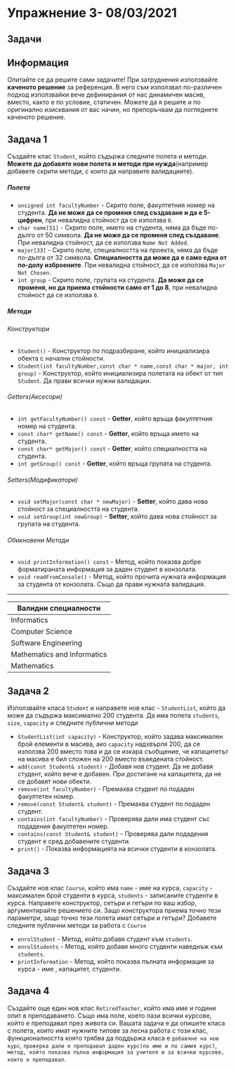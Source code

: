 # Упражнение 3- 08/03/2021
## Задачи

## Информация
Опитайте се да решите сами задачите! При затруднения използвайте **каченото решение**
за референция. В него съм използвал по-различен подход използвайки вече дефинирания от нас динамичен масив, вместо, както е по условие, статичен. Можете да я решите и по оригинално изисквания от вас начин, но препоръчвам да погледнете каченото решение.

## Задача 1
Създайте клас `Student`, който съдържа следните полета и методи. **Можете да добавяте нови полета и методи при нужда**(например добавете скрити методи, с които да направите валидациите).
##### Полета

 * `unsigned int facultyNumber` - Скрито поле, факултетния номер на студента. **Да не може да се променя след създаване и да е 5-цифрен**, при невалидна стойност да се използва `0`. 
 * `char name[51]` - Скрито поле, името на студента, няма да бъде по-дълго от 50 символа. **Да не може да се променя след създаване**. При невалидна стойност, да се използва `Name Not Added`.
 * `major[33]` - Скрито поле, специалността на проекта, няма да бъде по-дълга от 32 символа. **Специалността да може да е само една от по-долу изброените**. При невалидна стойност, да се използва `Major Not Chosen`.
 * `int group` - Скрито поле, групата на студента. **Да може да се променя, но да приема стойности само от 1 до 8**, при невалидна стойност да се използва `0`.

##### Методи

###### Конструктори
 * `Student()` - Конструктор по подразбиране, който инициализира обекта с начални стойности.
 * `Student(int facultyNumber,const char * name,const char * major, int group)` - Конструктор, който инициализира полетата на обект от тип `Student`. Да прави всички нужни валидации.
 
###### Getters(Аксесори)

 * `int getFacultyNumber() const` - **Getter**, който връща факултетния номер на студента.
 * `const char* getName() const` - **Getter**, който връща името на студента.
 * `const char* getMajor() const` - **Getter**, който специалността на студента.
 * `int getGroup() const` - **Getter**, който връща групата на студента.

###### Setters(Модификатори)

 * `void setMajor(const char * newMajor)` - **Setter**, който дава нова стойност за специалността на студента.
 * `void setGroup(int newGroup)` - **Setter**, който дава нова стойност за групата на студента.

###### Обикновени Методи

 * `void printInformation() const` - Метод, който показва добре форматираната информация за даден студент в конзолата.
 * `void readFromConsole()` - Метод, който прочита нужната информация за студента от конзолата. Също да прави нужната валидация.


---
|Валидни специалности|
|---|
|Informatics|
|Computer Science|
|Software Engineering|
|Mathematics and Informatics|
|Mathematics|

## Задача 2
Използвайте класа `Student` и направете нов клас - `StudentList`, който да може да съдържа максимално 200 студента. Да има полета `students`, `size`, `capacity` и следните публични методи
 * `StudentList(int capacity)` - Конструктор, който задава максимален брой елементи в масива, ако `capacity` надхвърля 200, да се използва 200 вместо това и да се изкара съобщение, че капацитетът на масива е бил сложен на 200 вместо въведената стойност.
 * `add(const Student& student)` - Добавя нов студент. Да не добавя студент, който вече е добавен. При достигане на капацитета, да не се добавят нови обекти.
 * `remove(int facultyNumber)` - Премахва студент по подаден факултетен номер.
 * `remove(const Student& student)` - Премахва студент по подаден студент. 
 * `contains(int facultyNumber)` - Проверява дали има студент със подадения факултетен номер.
 * `contains(const Student& student)` - Проверява дали подадения студент е сред добавените студенти.
 * `print()` - Показва информацията на всички студенти в конзолата.
 
## Задача 3
Създайте нов клас `Course`, който има `name` - име на курса, `capacity` - максимален брой студенти в курса, `students` - записаните студенти в курса. Направете конструктор, сетъри и гетъри по ваш избор, аргументирайте решението си. Защо конструктора приема точно тези параметри, защо точно тези полета имат сетъри и гетъри?
Добавете следните публични методи за работа с `Course`
* `enrolStudent` - Метод, който добавя студент към `students`.
* `enrolStudents` - Метод, който добавя много студенти наведнъж към `students`.
* `printInformation` - Метод, който показва пълната информация за курса - име , капацитет, студенти.

## Задача 4
Създайте още един нов клас `RetiredTeacher`, който има име и години опит в преподаването. Също има поле, което пази всички курсове, който е преподавал през живота си. Вашата задача е да опишете класа с полета, които имат нужните типове за лесна работа с този клас, функционалността която трябва да поддържа класа е `добавяне на нов курс`, `проверка дали е преподавал даден курс(по име и по самия курс)`, `метод, който показва пълна информация за учителя и за всички курсове, които е преподавал`. 
